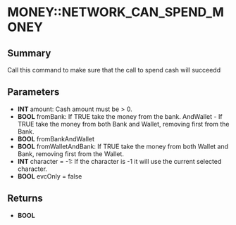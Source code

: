 # MONEY::NETWORK_CAN_SPEND_MONEY

## Summary
Call this command to make sure that the call to spend cash will succeedd

## Parameters
* **INT** amount: Cash amount must be > 0.
* **BOOL** fromBank:
If TRUE take the money from the bank.
AndWallet - If TRUE take the money from both Bank and Wallet, removing first from the Bank.
* **BOOL** fromBankAndWallet
* **BOOL** fromWalletAndBank: If TRUE take the money from both Wallet and Bank, removing first from the Wallet.
* **INT** character = -1: If the character is -1 it will use the current selected character.
* **BOOL** evcOnly = false

## Returns
* **BOOL**
